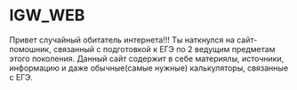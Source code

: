 # IGW_WEB
Привет случайный обитатель интернета!!!
Ты наткнулся на сайт-помошник, связанный с подготовкой к ЕГЭ по 2 ведущим предметам
этого поколения. Данный сайт содержит в себе материялы, источники, информацию и даже 
обычные(самые нужные) калькуляторы, связанные с ЕГЭ.
